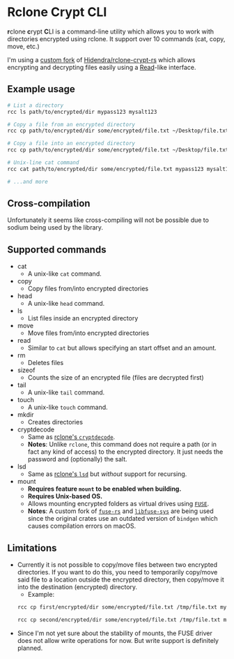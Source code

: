 # Rclone Crypt CLI

**r**clone **c**rypt **C**LI is a command-line utility which allows you to work with directories encrypted using rclone. It support over 10 commands (cat, copy, move, etc.)

I'm using a [custom fork](https://github.com/br0kenpixel/rclone-crypt-rs) of [Hidendra/rclone-crypt-rs](https://github.com/Hidendra/rclone-crypt-rs) which allows encrypting and decrypting files easily using a [Read](https://doc.rust-lang.org/std/io/trait.Read.html)-like interface.

## Example usage
```sh
# List a directory
rcc ls path/to/encrypted/dir mypass123 mysalt123

# Copy a file from an encrypted directory
rcc cp path/to/encrypted/dir some/encrypted/file.txt ~/Desktop/file.txt mypass123 mysalt123

# Copy a file into an encrypted directory
rcc cp path/to/encrypted/dir some/encrypted/file.txt ~/Desktop/file.txt mypass123 mysalt123 --reverse

# Unix-line cat command
rcc cat path/to/encrypted/dir some/encrypted/file.txt mypass123 mysalt123

# ...and more
```

## Cross-compilation
Unfortunately it seems like cross-compiling will not be possible due to sodium being used by the library.

## Supported commands
- cat
    - A unix-like `cat` command.
- copy
    - Copy files from/into encrypted directories
- head
    - A unix-like `head` command.
- ls
    - List files inside an encrypted directory
- move
    - Move files from/into encrypted directories 
- read
    - Similar to `cat` but allows specifying an start offset and an amount.
- rm
    - Deletes files
- sizeof
    - Counts the size of an encrypted file (files are decrypted first)
- tail
    - A unix-like `tail` command.
- touch
    - A unix-like `touch` command.
- mkdir
    - Creates directories
- cryptdecode
    - Same as [rclone's `cryptdecode`](https://rclone.org/commands/rclone_cryptdecode/).
    - **Notes**: Unlike `rclone`, this command does not require a path (or in fact any kind of access) to
    the encrypted directory. It just needs the password and (optionally) the salt.
- lsd
    - Same as [rclone's `lsd`](https://rclone.org/commands/rclone_lsd/) but *without* support for recursing.
- mount
    - **Requires feature `mount` to be enabled when building.**
    - **Requires Unix-based OS.**
    - Allows mounting encrypted folders as virtual drives using [`FUSE`](https://github.com/libfuse/libfuse).
    - **Notes**: A custom fork of [`fuse-rs`](https://github.com/br0kenpixel/fuse-rs) and [`libfuse-sys`](https://github.com/br0kenpixel/libfuse-sys) are being used since the original crates use an outdated version of `bindgen` which causes compilation errors on macOS.

## Limitations
- Currently it is not possible to copy/move files between two encrypted directories. If you want to do this, you need to temporarily copy/move said file to a location outside the encrypted directory, then copy/move it into the destination (encrypted) directory.
    - Example:
    ```sh
    rcc cp first/encrypted/dir some/encrypted/file.txt /tmp/file.txt mypass123 mysalt123

    rcc cp second/encrypted/dir some/encrypted/file.txt /tmp/file.txt mypass123 mysalt123 --reverse
    ```
- Since I'm not yet sure about the stability of mounts, the FUSE driver does not allow write operations for now. But write support is definitely planned.
